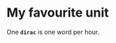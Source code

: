 <!-- _tags: interesting -->
<!-- comments: false -->


# My favourite unit

<!-- START TAGS -->
<!-- END TAGS -->

One **`dirac`** is one word per hour.

<!--
> **Note**
>
> Honours of [one of the most intriguing but lesser known giant physicist
> of the 20th century](https://en.wikipedia.org/wiki/Paul_Dirac).
-->


